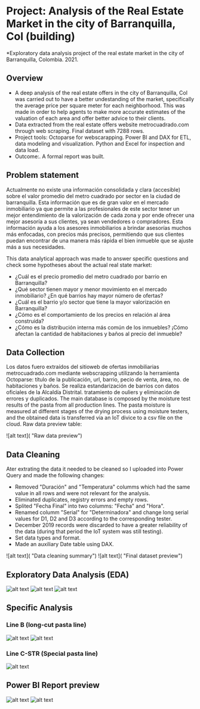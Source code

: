 # Project: Analysis of the Real Estate Market in the city of Barranquilla, Col (building)
*Exploratory data analysis project of the real estate market in the city of Barranquilla, Colombia. 2021.

## Overview
- A deep analysis of the real estate offers in the city of Barranquilla, Col was carried out to have a better undestanding of the market, specifically the average price per square meter for each neighborhood. This was made in order to help agents to make more accurate estimates of the valuation of each area and offer better advice to their clients. 
- Data extracted from the real estate offers website metrocuadrado.com through web scraping. Final dataset with 7288 rows.
- Project tools: Octoparse for webscarapping. Power BI and DAX for ETL, data modeling and visualization. Python and Excel for inspection and data load. <!--- Important insights:-->
- Outcome:. A formal report was built.

<!--### Code and Resourses Used-->
## Problem statement
Actualmente no existe una información consolidada y clara (accesible) sobre el valor promedio del metro cuadrado por sector en la ciudad de barranquilla. Esta información que es de gran valor en el mercado inmobiliario ya que permite a las profesionales de este sector tener un mejor entendimiento de la valorización de cada zona y por ende ofrecer una mejor asesoría a sus clientes, ya sean vendedores o compradores. Esta información ayuda a los asesores inmobiliarios a brindar asesorías muchos más enfocadas, con precios más precisos, permitiendo que sus clientes puedan encontrar de una manera más rápida el bien inmueble que se ajuste más a sus necesidades.

This data analytical approach was made to answer specific questions and check some hypotheses about the actual real state market:
-	¿Cuál es el precio promedio del metro cuadrado por barrio en Barranquilla?
-	¿Qué sector tienen mayor y menor movimiento en el mercado inmobiliario? ¿En qué barrios hay mayor número de ofertas?
-	¿Cuál es el barrio y/o sector que tiene la mayor valorización en Barranquilla?
-	¿Cómo es el comportamiento de los precios en relación al área construida?
-	¿Cómo es la distribución interna más común de los inmuebles? ¡Cómo afectan la cantidad de habitaciones y baños al precio del inmueble?

## Data Collection
Los datos fuero extraídos del sitioweb de ofertas inmobiliarias metrocuadrado.com mediante webscrapping utilizando la herramienta Octoparse: título de la publicación, url, barrio, pecio de venta, área, no. de habitaciones y baños. Se realiza estandarización de barrios con datos oficiales de la Alcaldía Distrital. tratamiento  de ouliers y eliminación de errores y duplicados.
The main database is composed by the moisture test results of the pasta from all production lines. The pasta moisture is measured at different stages of the drying process using moisture testers, and the obtained data is transferred via an IoT divice to a csv file on the cloud. Raw data preview table:

![alt text]( "Raw data preview")

<!--variables del data set-->

## Data Cleaning
Ater extrating the data it needed to be cleaned so I uploaded into Power Query and made the following changes:
- Removed "Duración" and "Temperatura" columms which had the same value in all rows and were not relevant for the analysis.
- Eliminated duplicates, registry errors and empty rows.
- Splited "Fecha Final" into two columms: "Fecha" and "Hora".
- Renamed columm "Serial" for "Determinadora" and change long serial values for D1, D2 and D3 according to the corresponding tester.
- December 2019 records were discarded to have a greater reliability of the data (during that period the IoT system was still testing).
- Set data types and format. 
- Made an auxiliary Date table using DAX.

![alt text]( "Data cleaning summary")
![alt text]( "Final dataset preview")

## Exploratory Data Analysis (EDA)
![alt text]( "")
![alt text]( "")
![alt text]()

## Specific Analysis

### Line B (long-cut pasta line)
![alt text]()
![alt text]( "")

### Line C-STR (Special pasta line)
![alt text]()

## Power BI Report preview
![alt text]( "")
![alt text]( "")
<!---## Conclusions and recomendations-->
